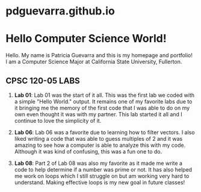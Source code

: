 # pdguevarra.github.io
<h1>Hello Computer Science World!</h1>

<p>Hello. My name is Patricia Guevarra and this is my homepage and portfolio! I am a Computer Science Major at California State University, Fullerton. </p>

<h2>CPSC 120-05 LABS</h2>

<ol>
<li><p><strong>Lab 01</strong>: Lab 01 was the start of it all. This was the first lab we coded with a simple "Hello World." output. It remains one of my favorite labs due to it bringing me the memory of the first code that I was able to do on my own even thought it was with my partner. This lab started it all and I continue to love the simplicity of it. </p></li>
<li><p><strong>Lab 06</strong>: Lab 06 was a favorite due to learning how to filter vectors. I also liked writing a code that was able to guess multiples of 2 and it was amazing to see how a computer is able to analyze this with my code. Although it was kind of confusing, this was a fun one to do.  </p></li>
<li><p><strong>Lab 08</strong>: Part 2 of Lab 08 was also my favorite as it made me write a code to help determine if a number was prime or not. It has also helped me work on loops which I still struggle on but am working very hard to understand. Making effective loops is my new goal in future classes! </p></li>
</ol>


